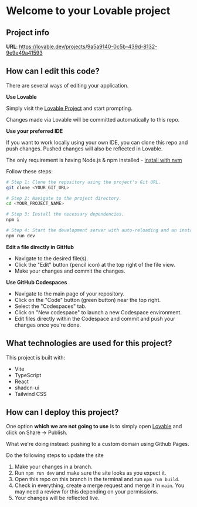 # Welcome to your Lovable project

## Project info

**URL**: https://lovable.dev/projects/9a5a9140-0c5b-439d-8132-9e9e49a41593

## How can I edit this code?

There are several ways of editing your application.

**Use Lovable**

Simply visit the [Lovable Project](https://lovable.dev/projects/9a5a9140-0c5b-439d-8132-9e9e49a41593) and start prompting.

Changes made via Lovable will be committed automatically to this repo.

**Use your preferred IDE**

If you want to work locally using your own IDE, you can clone this repo and push changes. Pushed changes will also be reflected in Lovable.

The only requirement is having Node.js & npm installed - [install with nvm](https://github.com/nvm-sh/nvm#installing-and-updating)

Follow these steps:

```sh
# Step 1: Clone the repository using the project's Git URL.
git clone <YOUR_GIT_URL>

# Step 2: Navigate to the project directory.
cd <YOUR_PROJECT_NAME>

# Step 3: Install the necessary dependencies.
npm i

# Step 4: Start the development server with auto-reloading and an instant preview.
npm run dev
```

**Edit a file directly in GitHub**

- Navigate to the desired file(s).
- Click the "Edit" button (pencil icon) at the top right of the file view.
- Make your changes and commit the changes.

**Use GitHub Codespaces**

- Navigate to the main page of your repository.
- Click on the "Code" button (green button) near the top right.
- Select the "Codespaces" tab.
- Click on "New codespace" to launch a new Codespace environment.
- Edit files directly within the Codespace and commit and push your changes once you're done.

## What technologies are used for this project?

This project is built with:

- Vite
- TypeScript
- React
- shadcn-ui
- Tailwind CSS

## How can I deploy this project?

One option **which we are not going to use** is to simply open [Lovable](https://lovable.dev/projects/9a5a9140-0c5b-439d-8132-9e9e49a41593) and click on Share -> Publish.

What we're doing instead: pushing to a custom domain using Github Pages.

Do the following steps to update the site
1. Make your changes in a branch.
2. Run `npm run dev` and make sure the site looks as you expect it.
3. Open this repo on this branch in the terminal and run `npm run build`.
4. Check in everything, create a merge request and merge it in `main`. You may need a review for this depending on your permissions.
5. Your changes will be reflected live.